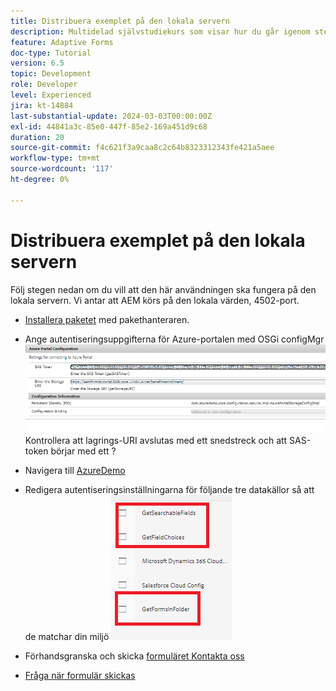 ```yaml
---
title: Distribuera exemplet på den lokala servern
description: Multidelad självstudiekurs som visar hur du går igenom stegen för att fråga efter formuläröverföringar som lagras i Azure Portal
feature: Adaptive Forms
doc-type: Tutorial
version: 6.5
topic: Development
role: Developer
level: Experienced
jira: kt-14884
last-substantial-update: 2024-03-03T00:00:00Z
exl-id: 44841a3c-85e0-447f-85e2-169a451d9c68
duration: 20
source-git-commit: f4c621f3a9caa8c2c64b8323312343fe421a5aee
workflow-type: tm+mt
source-wordcount: '117'
ht-degree: 0%

---
```


# Distribuera exemplet på den lokala servern

Följ stegen nedan om du vill att den här användningen ska fungera på den lokala servern. Vi antar att AEM körs på den lokala värden, 4502-port.

* [Installera paketet](assets/azuredemo.all-1.0.0-SNAPSHOT.zip) med pakethanteraren.

* Ange autentiseringsuppgifterna för Azure-portalen med OSGi configMgr
  ![azure-portal](assets/azure-portal-config.png)
Kontrollera att lagrings-URI avslutas med ett snedstreck och att SAS-token börjar med ett ?
* Navigera till [AzureDemo](http://localhost:4502/libs/fd/fdm/gui/components/admin/fdmcloudservice/fdm.html/conf/azuredemo)

* Redigera autentiseringsinställningarna för följande tre datakällor så att de matchar din miljö
  ![datakällor](assets/fdm-data-sources.png)

* Förhandsgranska och skicka [formuläret Kontakta oss](http://localhost:4502/content/dam/formsanddocuments/azureportal/contactus/jcr:content?wcmmode=disabled)

* [Fråga när formulär skickas](http://localhost:4502/content/dam/formsanddocuments/azureportal/queryformsubmissions/jcr:content?wcmmode=disabled)
